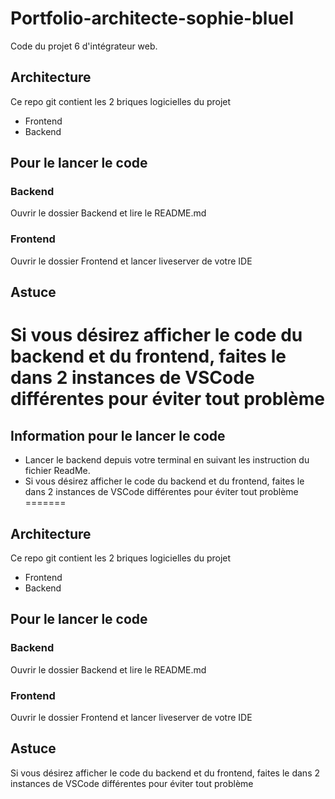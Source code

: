 # Portfolio-architecte-sophie-bluel

Code du projet 6 d'intégrateur web.

## Architecture

Ce repo git contient les 2 briques logicielles du projet 
- Frontend
- Backend

## Pour le lancer le code
### Backend
Ouvrir le dossier Backend et lire le README.md

### Frontend
Ouvrir le dossier Frontend et lancer liveserver de votre IDE
 
## Astuce
 
Si vous désirez afficher le code du backend et du frontend, faites le dans 2 instances de VSCode différentes pour éviter tout problème
=======
## Information pour le lancer le code

 - Lancer le backend depuis votre terminal en suivant les instruction du fichier ReadMe.
 - Si vous désirez afficher le code du backend et du frontend, faites le dans 2 instances de VSCode différentes pour éviter tout problème
=======
## Architecture

Ce repo git contient les 2 briques logicielles du projet 
- Frontend
- Backend

## Pour le lancer le code
### Backend
Ouvrir le dossier Backend et lire le README.md

### Frontend
Ouvrir le dossier Frontend et lancer liveserver de votre IDE
 
## Astuce
 
Si vous désirez afficher le code du backend et du frontend, faites le dans 2 instances de VSCode différentes pour éviter tout problème


